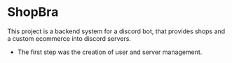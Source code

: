 # ShopBra

This project is a backend system for a discord bot, that provides shops and a custom ecommerce into discord servers.

 * The first step was the creation of user and server management.
